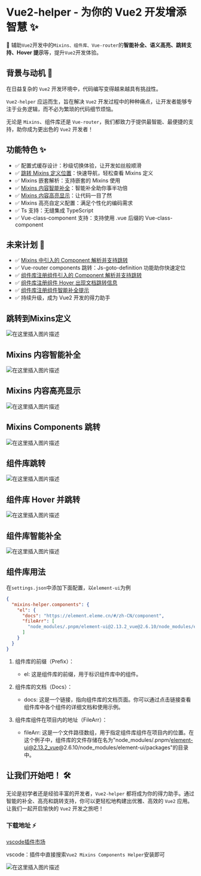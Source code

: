 # Vue2-helper - 为你的 Vue2 开发增添智慧 ✨

🚀 辅助`Vue2`开发中的`Mixins、组件库、Vue-router`的**智能补全、语义高亮、跳转支持、Hover 提示**等，提升`Vue2`开发体验。

## 背景与动机 🌟

在日益复杂的 `Vue2` 开发环境中，代码编写变得越来越具有挑战性。

`Vue2-helper` 应运而生，旨在解决 `Vue2` 开发过程中的种种痛点，让开发者能够专注于业务逻辑，而不必为繁琐的代码细节烦恼。

无论是 `Mixins`、组件库还是 `Vue-router`，我们都致力于提供最智能、最便捷的支持，助你成为更出色的 `Vue2` 开发者！

## 功能特色 ✨

- ✅ 配置式缓存设计：秒级切换体验，让开发如丝般顺滑
- ✅ [跳转 Mixins 定义位置](#跳转到mixins定义)：快速导航，轻松查看 Mixins 定义
- ✅ Mixins 嵌套解析：支持嵌套的 Mixins 使用
- ✅ [Mixins 内容智能补全](#mixins-内容智能补全)：智能补全助你事半功倍
- ✅ [Mixins 内容高亮显示](#mixins-内容高亮显示)：让代码一目了然
- ✅ Mixins 高亮自定义配置：满足个性化的编码需求
- ✅ Ts 支持：无缝集成 TypeScript
- ✅ Vue-class-component 支持：支持使用 .vue 后缀的 Vue-class-component

## 未来计划 📅

- ✅ [Mixins 中引入的 Component 解析并支持跳转](#mixins-components-跳转)
- ✅ Vue-router components 跳转：Js-goto-definition 功能助你快速定位
- ✅ [组件库注册组件引入的 Component 解析并支持跳转](#组件库跳转)
- ✅ [组件库注册组件 Hover 出现文档跳转信息](#组件库-hover-并跳转)
- ✅ [组件库注册组件智能补全提示](#组件库智能补全)
- ✅ 持续升级，成为 Vue2 开发的得力助手

## 跳转到Mixins定义

![在这里插入图片描述](https://img-blog.csdnimg.cn/063e6bc721a84e92bec34ec65e48123a.gif)

## Mixins 内容智能补全

![在这里插入图片描述](https://img-blog.csdnimg.cn/bb45d420f88a4d93b1bf66f5a44c1ded.png)

## Mixins 内容高亮显示

![在这里插入图片描述](https://img-blog.csdnimg.cn/92217f2b993c4f079b6027e81653fe04.png)

## Mixins Components 跳转

![在这里插入图片描述](https://img-blog.csdnimg.cn/b15974cc4f9f43e990c10635dbc175ab.gif)

## 组件库跳转

![在这里插入图片描述](https://img-blog.csdnimg.cn/a07f58d08be4412392490fcc44042992.gif)

## 组件库 Hover 并跳转

![在这里插入图片描述](https://img-blog.csdnimg.cn/70554e75a52c4bd48aca0060bf444e39.gif)

## 组件库智能补全

![在这里插入图片描述](https://img-blog.csdnimg.cn/16485c28e366456a99fcb175d9f70f4e.png)

## 组件库用法

在`settings.json`中添加下面配置，以`element-ui`为例

```json
{
  "mixins-helper.components": {
    "el": {
      "docs": "https://element.eleme.cn/#/zh-CN/component",
      "fileArr": [
        "node_modules/.pnpm/element-ui@2.13.2_vue@2.6.10/node_modules/element-ui/packages"
      ]
    }
  }
}
```

1. 组件库的前缀（Prefix）：
   - el: 这是组件库的前缀，用于标识组件库中的组件。

2. 组件库的文档（Docs）：
   - docs: 这是一个链接，指向组件库的文档页面。你可以通过点击链接查看组件库中各个组件的详细文档和使用示例。

3. 组件库组件在项目内的地址（FileArr）：
   - fileArr: 这是一个文件路径数组，用于指定组件库组件在项目内的位置。在这个例子中，组件库的文件存储在名为"node_modules/.pnpm/element-ui@2.13.2_vue@2.6.10/node_modules/element-ui/packages"的目录中。

## 让我们开始吧！ 🛠️

无论是初学者还是经验丰富的开发者，`Vue2-helper` 都将成为你的得力助手。通过智能的补全、高亮和跳转支持，你可以更轻松地构建出优雅、高效的 `Vue2` 应用。让我们一起开启愉快的 `Vue2` 开发之旅吧！

### 下载地址 ⚡️

[vscode插件市场](https://marketplace.visualstudio.com/items?itemName=winches.vue2-helper)

vscode：插件中直接搜索`Vue2 Mixins Components Helper`安装即可

![在这里插入图片描述](https://img-blog.csdnimg.cn/c952637594474805856ddaaa9153d472.png)